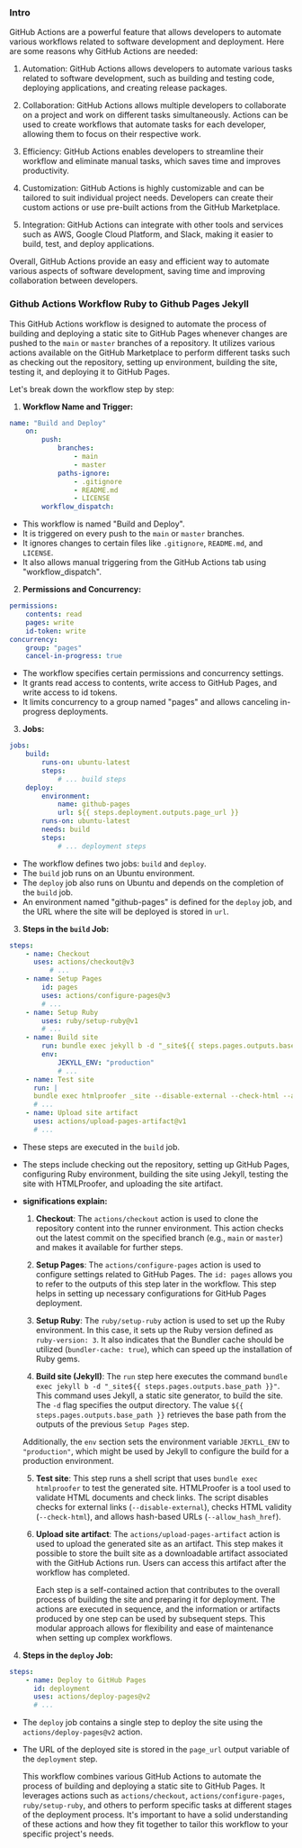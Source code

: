 ### Intro
GitHub Actions are a powerful feature that allows developers to automate various workflows related to software development and deployment. Here are some reasons why GitHub Actions are needed:

1. Automation: GitHub Actions allows developers to automate various tasks related to software development, such as building and testing code, deploying applications, and creating release packages.
    
2. Collaboration: GitHub Actions allows multiple developers to collaborate on a project and work on different tasks simultaneously. Actions can be used to create workflows that automate tasks for each developer, allowing them to focus on their respective work.
    
3. Efficiency: GitHub Actions enables developers to streamline their workflow and eliminate manual tasks, which saves time and improves productivity.
    
4. Customization: GitHub Actions is highly customizable and can be tailored to suit individual project needs. Developers can create their custom actions or use pre-built actions from the GitHub Marketplace.
    
5. Integration: GitHub Actions can integrate with other tools and services such as AWS, Google Cloud Platform, and Slack, making it easier to build, test, and deploy applications.
    

Overall, GitHub Actions provide an easy and efficient way to automate various aspects of software development, saving time and improving collaboration between developers.


### Github Actions Workflow Ruby to Github Pages Jekyll

This GitHub Actions workflow is designed to automate the process of building and deploying a static site to GitHub Pages whenever changes are pushed to the `main` or `master` branches of a repository. It utilizes various actions available on the GitHub Marketplace to perform different tasks such as checking out the repository, setting up environment, building the site, testing it, and deploying it to GitHub Pages.

Let's break down the workflow step by step:

1. **Workflow Name and Trigger:**

```yaml
name: "Build and Deploy" 
	on:   
		push:     
			branches:       
				- main       
				- master     
			paths-ignore:
				- .gitignore       
				- README.md       
				- LICENSE   
		workflow_dispatch:
```
    
 - This workflow is named "Build and Deploy".
- It is triggered on every push to the `main` or `master` branches.
- It ignores changes to certain files like `.gitignore`, `README.md`, and `LICENSE`.
- It also allows manual triggering from the GitHub Actions tab using "workflow_dispatch".

2. **Permissions and Concurrency:**

```yaml
permissions:   
	contents: read  
	pages: write   
	id-token: write  
concurrency:   
	group: "pages"   
	cancel-in-progress: true
```

- The workflow specifies certain permissions and concurrency settings.
- It grants read access to contents, write access to GitHub Pages, and write access to id tokens.
- It limits concurrency to a group named "pages" and allows canceling in-progress deployments.

3. **Jobs:**
    
```yaml
jobs:   
	build:     
		runs-on: ubuntu-latest     
		steps:       
			# ... build steps    
	deploy:     
		environment:       
			name: github-pages       
			url: ${{ steps.deployment.outputs.page_url }}     
		runs-on: ubuntu-latest     
		needs: build     
		steps:       
			# ... deployment steps
```
    
- The workflow defines two jobs: `build` and `deploy`.
- The `build` job runs on an Ubuntu environment.
- The `deploy` job also runs on Ubuntu and depends on the completion of the `build` job.
- An environment named "github-pages" is defined for the `deploy` job, and the URL where the site will be deployed is stored in `url`.

3. **Steps in the `build` Job:**
    
```yaml
steps:   
	- name: Checkout     
	  uses: actions/checkout@v3     
		  # ...    
	- name: Setup Pages     
		id: pages     
		uses: actions/configure-pages@v3     
		# ...    
	- name: Setup Ruby     
		uses: ruby/setup-ruby@v1     
		# ...    
	- name: Build site     
		run: bundle exec jekyll b -d "_site${{ steps.pages.outputs.base_path }}"     
		env:       
			JEKYLL_ENV: "production"     
			# ...    
	- name: Test site     
	  run: |   
	  bundle exec htmlproofer _site --disable-external --check-html --allow_hash_href     
	  # ...    
	- name: Upload site artifact     
	  uses: actions/upload-pages-artifact@v1     
	  # ...
```
    
- These steps are executed in the `build` job.
- The steps include checking out the repository, setting up GitHub Pages, configuring Ruby environment, building the site using Jekyll, testing the site with HTMLProofer, and uploading the site artifact.
- **significations explain:**
	1. **Checkout**: The `actions/checkout` action is used to clone the repository content into the runner environment. This action checks out the latest commit on the specified branch (e.g., `main` or `master`) and makes it available for further steps.
    
	2. **Setup Pages**: The `actions/configure-pages` action is used to configure settings related to GitHub Pages. The `id: pages` allows you to refer to the outputs of this step later in the workflow. This step helps in setting up necessary configurations for GitHub Pages deployment.
    
	3. **Setup Ruby**: The `ruby/setup-ruby` action is used to set up the Ruby environment. In this case, it sets up the Ruby version defined as `ruby-version: 3`. It also indicates that the Bundler cache should be utilized (`bundler-cache: true`), which can speed up the installation of Ruby gems.
    
	4. **Build site (Jekyll)**: The `run` step here executes the command `bundle exec jekyll b -d "_site${{ steps.pages.outputs.base_path }}"`. This command uses Jekyll, a static site generator, to build the site. The `-d` flag specifies the output directory. The value `${{ steps.pages.outputs.base_path }}` retrieves the base path from the outputs of the previous `Setup Pages` step.
    
    Additionally, the `env` section sets the environment variable `JEKYLL_ENV` to `"production"`, which might be used by Jekyll to configure the build for a production environment.
    
	5. **Test site**: This step runs a shell script that uses `bundle exec htmlproofer` to test the generated site. HTMLProofer is a tool used to validate HTML documents and check links. The script disables checks for external links (`--disable-external`), checks HTML validity (`--check-html`), and allows hash-based URLs (`--allow_hash_href`).
    
	6. **Upload site artifact**: The `actions/upload-pages-artifact` action is used to upload the generated site as an artifact. This step makes it possible to store the built site as a downloadable artifact associated with the GitHub Actions run. Users can access this artifact after the workflow has completed.
    

		Each step is a self-contained action that contributes to the overall process of building the site and preparing it for deployment. The actions are executed in sequence, and the information or artifacts produced by one step can be used by subsequent steps. This modular approach allows for flexibility and ease of maintenance when setting up complex workflows. 

4. **Steps in the `deploy` Job:**
   
```yaml
steps:   
	- name: Deploy to GitHub Pages     
	  id: deployment     
	  uses: actions/deploy-pages@v2     
	  # ...
```
    
- The `deploy` job contains a single step to deploy the site using the `actions/deploy-pages@v2` action.
- The URL of the deployed site is stored in the `page_url` output variable of the `deployment` step.


	This workflow combines various GitHub Actions to automate the process of building and deploying a static site to GitHub Pages. It leverages actions such as `actions/checkout`, `actions/configure-pages`, `ruby/setup-ruby`, and others to perform specific tasks at different stages of the deployment process. It's important to have a solid understanding of these actions and how they fit together to tailor this workflow to your specific project's needs.